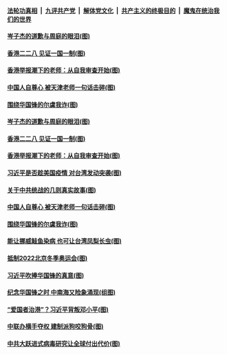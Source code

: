 ####  [法轮功真相](../../../../basic/blob/master/README.md?t=03031401) &nbsp;|&nbsp; [九评共产党](../../../../9ping.md/blob/master/README.md?t=03031401) &nbsp;|&nbsp; [解体党文化](../../../../jtdwh.md/blob/master/README.md?t=03031401)  &nbsp;|&nbsp; [共产主义的终极目的](../../../../gczydzjmd.md/blob/master/README.md?t=03031401) &nbsp;|&nbsp; [魔鬼在统治我们的世界](../../../../mgztzwmdsj.md/blob/master/README.md?t=03031401) 

#### [岑子杰的道歉与周庭的眼泪(图)](../pages/p4/964323.md?t=03031401) 

#### [香港二二八 见证一国一制(图)](../pages/p4/964322.md?t=03031401) 

#### [香港举报潮下的老师：从自我审查开始(图)](../pages/p4/964318.md?t=03031401) 

#### [中国人自尊心 被天津老师一句话击碎(图)](../pages/p4/964272.md?t=03031401) 


#### [围绕华国锋的尔虞我诈(图)](../pages/p4/964194.md?t=03031401) 


#### [岑子杰的道歉与周庭的眼泪(图)](../pages/p4/964323.md?t=03031401) 

#### [香港二二八 见证一国一制(图)](../pages/p4/964322.md?t=03031401) 

#### [香港举报潮下的老师：从自我审查开始(图)](../pages/p4/964318.md?t=03031401) 

#### [习近平是否趁美国疫情 对台湾发动突袭(图)](../pages/p4/964317.md?t=03031401) 

#### [关于中共统战的几则真实故事(图)](../pages/p4/964307.md?t=03031401) 

#### [中国人自尊心 被天津老师一句话击碎(图)](../pages/p4/964272.md?t=03031401) 




#### [围绕华国锋的尔虞我诈(图)](../pages/p4/964194.md?t=03031401) 

#### [能让挪威鲑鱼染病 也可让台湾凤梨长虫(图)](../pages/p4/964197.md?t=03031401) 

#### [抵制2022北京冬季奥运会(图)](../pages/p4/964192.md?t=03031401) 

#### [习近平吹捧华国锋的真意(图)](../pages/p4/964189.md?t=03031401) 



#### [纪念华国锋之时 中南海又险象涌现(组图)](../pages/p4/963634.md?t=03031401) 

#### [“爱国者治港”？习近平背叛邓小平(图)](../pages/p4/964083.md?t=03031401) 

#### [中联办横手夺权 建制派狗咬狗骨(图)](../pages/p4/964071.md?t=03031401) 

#### [中共大跃进式病毒研究让全球付出代价(图)](../pages/p4/964069.md?t=03031401) 

